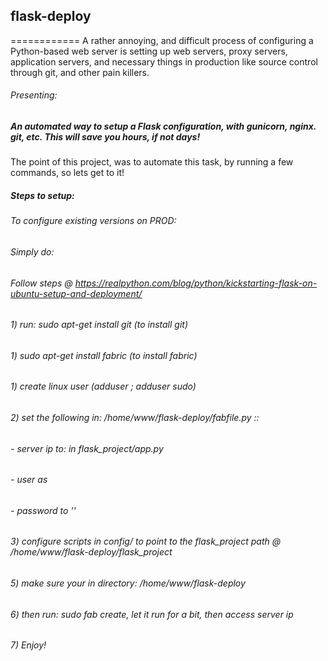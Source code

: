 ## flask-deploy
============
A rather annoying, and difficult process of configuring a Python-based web server is setting up web servers, proxy servers, application servers, and necessary things in production like source control through git, and other pain killers.

###### Presenting:
##### An automated way to setup a Flask configuration, with gunicorn, nginx. git, etc. This will save you hours, if not days!

The point of this project, was to automate this task, by running a few commands, so lets get to it!

##### Steps to setup:

###### To configure existing versions on PROD:
###### Simply do:
###### Follow steps @ https://realpython.com/blog/python/kickstarting-flask-on-ubuntu-setup-and-deployment/
###### 1) run: sudo apt-get install git  (to install git)
###### 1) sudo apt-get install fabric  (to install fabric)
###### 1) create linux user (adduser <your-user-here>; adduser <your-user-here> sudo)
###### 2) set the following in: /home/www/flask-deploy/fabfile.py ::
######   - server ip to: <your-server-ip-here> in flask_project/app.py
######   - user as <your-user-here>
######   - password to '<your-user-password-here>'
###### 3) configure scripts in config/ to point to the flask_project path @ /home/www/flask-deploy/flask_project
###### 5) make sure your in directory: /home/www/flask-deploy
###### 6) then run: sudo fab create, let it run for a bit, then access server ip
###### 7) Enjoy!
